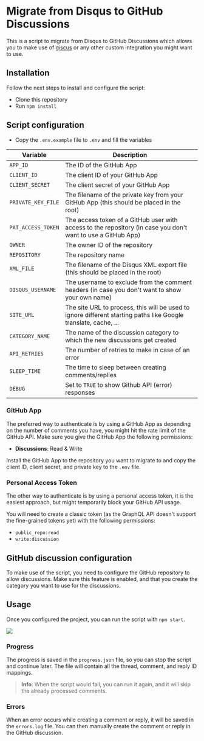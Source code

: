 # Migrate from Disqus to GitHub Discussions

This is a script to migrate from Disqus to GitHub Discussions which allows you to make use of [giscus](https://giscus.app/) or any other custom integration you might want to use.

## Installation

Follow the next steps to install and configure the script:

- Clone this repository
- Run `npm install`

## Script configuration

- Copy the `.env.example` file to `.env` and fill the variables

| Variable | Description |
| --- | --- |
| `APP_ID` | The ID of the GitHub App |
| `CLIENT_ID` | The client ID of your GitHub App |
| `CLIENT_SECRET` | The client secret of your GitHub App |
| `PRIVATE_KEY_FILE` | The filename of the private key from your GitHub App (this should be placed in the root) |
| `PAT_ACCESS_TOKEN` | The access token of a GitHub user with access to the repository (in case you don't want to use a GitHub App) |
| `OWNER` | The owner ID of the repository |
| `REPOSITORY` | The repository name |
| `XML_FILE` | The filename of the Disqus XML export file (this should be placed in the root) |
| `DISQUS_USERNAME` | The username to exclude from the comment headers (in case you don't want to show your own name) |
| `SITE_URL` | The site URL to process, this will be used to ignore different starting paths like Google translate, cache, ... |
| `CATEGORY_NAME` | The name of the discussion category to which the new discussions get created |
| `API_RETRIES` | The number of retries to make in case of an error |
| `SLEEP_TIME` | The time to sleep between creating comments/replies |
| `DEBUG` | Set to `TRUE` to show Github API (error) responses |

### GitHub App

The preferred way to authenticate is by using a GitHub App as depending on the number of comments you have, you might hit the rate limit of the GitHub API. Make sure you give the GitHub App the following permissions:

- **Discussions**: Read & Write

Install the GitHub App to the repository you want to migrate to and copy the client ID, client secret, and private key to the `.env` file.

### Personal Access Token

The other way to authenticate is by using a personal access token, it is the easiest approach, but might temporarily block your GitHub API usage.

You will need to create a classic token (as the GraphQL API doesn't support the fine-grained tokens yet) with the following permissions:

- `public_repo:read`
- `write:discussion`

## GitHub discussion configuration

To make use of the script, you need to configure the GitHub repository to allow discussions. Make sure this feature is enabled, and that you create the category you want to use for the discussions.

## Usage

Once you configured the project, you can run the script with `npm start`.

![](./assets/output.png)

### Progress

The progress is saved in the `progress.json` file, so you can stop the script and continue later. The file will contain all the thread, comment, and reply ID mappings.

> **Info**: When the script would fail, you can run it again, and it will skip the already processed comments.

### Errors

When an error occurs while creating a comment or reply, it will be saved in the `errors.log` file. You can then manually create the comment or reply in the GitHub discussion.